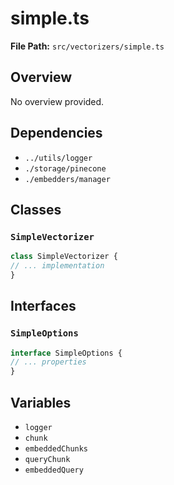 # simple.ts

**File Path:** `src/vectorizers/simple.ts`

## Overview

No overview provided.

## Dependencies

- `../utils/logger`
- `./storage/pinecone`
- `./embedders/manager`

## Classes

### `SimpleVectorizer`

```typescript
class SimpleVectorizer {
// ... implementation
}
```

## Interfaces

### `SimpleOptions`

```typescript
interface SimpleOptions {
// ... properties
}
```

## Variables

- `logger`
- `chunk`
- `embeddedChunks`
- `queryChunk`
- `embeddedQuery`

